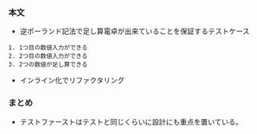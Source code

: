 ### 本文
* 逆ポーランド記法で足し算電卓が出来ていることを保証するテストケース
```
1. 1つ目の数値入力ができる
2. 2つ目の数値入力ができる
3. 2つの数値が足し算できる
```
* インライン化でリファクタリング
### まとめ
* テストファーストはテストと同じくらいに設計にも重点を置いている。

